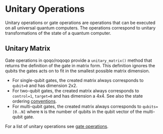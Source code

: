 # Unitary Operations

Unitary operations or gate operations are operations that can be executed on all universal quantum computers. The operations correspond to unitary transformations of the state of a quantum computer.

## Unitary Matrix

Gate operations in qoqo/roqoqo provide a `unitary_matrix()` method that returns the definition of the gate in matrix form. This definition ignores the qubits the gates acts on to fit in the smallest possible matrix dimension.

* For single-qubit gates, the created matrix always corresponds to `qubit=0` and has dimension 2x2.
* For two-qubit gates, the created matrix always corresponds to `control=1`, `target=0` and has dimension a 4x4. See also the state ordering [conventions](../conventions.md).
* For multi-qubit gates, the created matrix always corresponds to `qubits=[0..N]` where `N` is the number of qubits in the qubit vector of the multi-qubit gate.

For a list of unitary operations see [gate operations](../gate_operations/intro.md).
